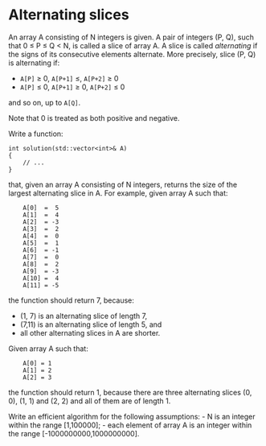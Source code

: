# Alternating slices

An array A consisting of N integers is given. A pair of integers (P, Q), such that 0 $\le$ P $\le$ Q < N, is called a slice of array A. A slice is called _alternating_ if the signs of its consecutive elements alternate. More precisely, slice (P, Q) is alternating if:
  - `A[P]` $\ge$ 0, `A[P+1]` $\le$, `A[P+2]` $\ge$ 0 
  - `A[P]` $\le$ 0, `A[P+1]` $\ge$ 0, `A[P+2]` $\le$ 0

and so on, up to `A[Q]`.

Note that 0 is treated as both positive and negative.

Write a function:

    int solution(std::vector<int>& A)
    {
        // ...
    }

that, given an array A consisting of N integers, returns the size of the largest alternating slice in A.
For example, given array A such that:
```
    A[0]  =  5
    A[1]  =  4
    A[2]  = -3
    A[3]  =  2
    A[4]  =  0
    A[5]  =  1
    A[6]  = -1
    A[7]  =  0
    A[8]  =  2
    A[9]  = -3
    A[10] =  4
    A[11] = -5
```
the function should return 7, because:
  - (1, 7) is an alternating slice of length 7,
  - (7,11) is an alternating slice of length 5, and
  - all other alternating slices in A are shorter.

Given array A such that:
```
    A[0] = 1
    A[1] = 2
    A[2] = 3
```
the function should return 1, because there are three alternating slices (0, 0), (1, 1) and (2, 2) and all of them are of length 1.

Write an efficient algorithm for the following assumptions:
    - N is an integer within the range [1,100000];
    - each element of array A is an integer within the range [-1000000000,1000000000].
